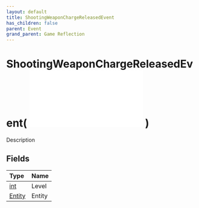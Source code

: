 ```yaml
---
layout: default
title: ShootingWeaponChargeReleasedEvent
has_children: false
parent: Event
grand_parent: Game Reflection
---
```

# ShootingWeaponChargeReleasedEvent( ![ EntityEventBase ](/game-reflection/events/entity_event_base.md) )
Description 

## Fields
| Type | Name |
|:-------------|:--------------|
| [int](/game-reflection/enums/int.md) | Level |
| [Entity](/game-reflection/classes/entity.md) | Entity |
